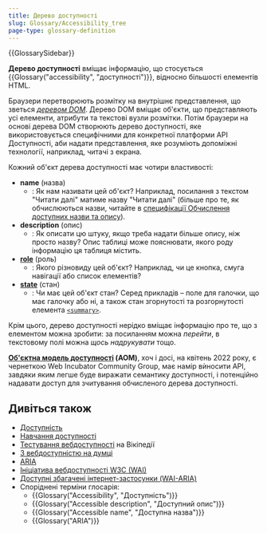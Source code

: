 ```yaml
---
title: Дерево доступності
slug: Glossary/Accessibility_tree
page-type: glossary-definition
---
```


{{GlossarySidebar}}

**Дерево доступності** вміщає інформацію, що стосується {{Glossary("accessibility", "доступності")}}, відносно більшості елементів HTML.

Браузери перетворюють розмітку на внутрішнє представлення, що зветься _[деревом DOM](/uk/docs/Web/API/Document_Object_Model/Using_the_Document_Object_Model)_. Дерево DOM вміщає об'єкти, що представляють усі елементи, атрибути та текстові вузли розмітки. Потім браузери на основі дерева DOM створюють дерево доступності, яке використовується специфічними для конкретної платформи API Доступності, аби надати представлення, яке розуміють допоміжні технології, наприклад, читачі з екрана.

Кожний об'єкт дерева доступності має чотири властивості:

- **name** (назва)
  - : Як нам називати цей об'єкт? Наприклад, посилання з текстом "Читати далі" матиме назву "Читати далі" (більше про те, як обчислюються назви, читайте в [специфікації Обчислення доступних назви та опису](https://www.w3.org/TR/accname-1.1/)).
- **description** (опис)
  - : Як описати цю штуку, якщо треба надати більше опису, ніж просто назву? Опис таблиці може пояснювати, якого роду інформацію ця таблиця містить.
- [**role**](/uk/docs/Web/Accessibility/ARIA/Roles) (роль)
  - : Якого різновиду цей об'єкт? Наприклад, чи це кнопка, смуга навігації або список елементів?
- [**state**](/uk/docs/Web/Accessibility/ARIA/Attributes) (стан)
  - : Чи має цей об'єкт стан? Серед прикладів – поле для галочки, що має галочку або ні, а також стан згорнутості та розгорнутості елемента [`<summary>`](/uk/docs/Web/HTML/Element/summary).

Крім цього, дерево доступності нерідко вміщає інформацію про те, що з елементом можна зробити: за посиланням можна _перейти_, в текстовому полі можна _щось надрукувати_ тощо.

**[Об'єктна модель доступності](https://wicg.github.io/aom/explainer.html) (AOM)**, хоч і досі, на квітень 2022 року, є чернеткою Web Incubator Community Group, має намір вѝносити API, завдяки яким легше буде виражати семантику доступності, і потенційно надавати доступ для зчитування обчисленого дерева доступності.

## Дивіться також

- [Доступність](/uk/docs/Web/Accessibility)
- [Навчання доступності](/uk/docs/Learn/Accessibility)
- [Тестування вебдоступності](https://uk.wikipedia.org/wiki/%D0%A2%D0%B5%D1%81%D1%82%D1%83%D0%B2%D0%B0%D0%BD%D0%BD%D1%8F_%D0%B2%D0%B5%D0%B1%D0%B4%D0%BE%D1%81%D1%82%D1%83%D0%BF%D0%BD%D0%BE%D1%81%D1%82%D1%96) на Вікіпедії
- [З вебдоступністю на думці](https://webaim.org/)
- [ARIA](/uk/docs/Web/Accessibility/ARIA)
- [Ініціатива вебдоступності W3C (WAI)](https://www.w3.org/WAI/)
- [Доступні збагачені інтернет-застосунки (WAI-ARIA)](https://w3c.github.io/aria/)
- Споріднені терміни глосарія:
  - {{Glossary("Accessibility", "Доступність")}}
  - {{Glossary("Accessible description", "Доступний опис")}}
  - {{Glossary("Accessible name", "Доступна назва")}}
  - {{Glossary("ARIA")}}

